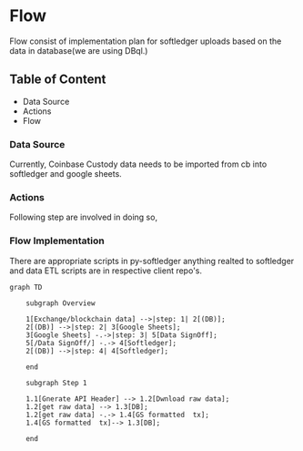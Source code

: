 # Flow

Flow consist of implementation plan for softledger uploads based on the data in database(we are using DBql.)

## Table of Content

- Data Source
- Actions
- Flow

### Data Source

Currently, Coinbase Custody data needs to be imported from cb into softledger and google sheets.

### Actions

Following step are involved in doing so,


### Flow Implementation

There are appropriate scripts in py-softledger anything realted to softledger and data ETL scripts are in respective client repo's.

```mermaid
graph TD

    subgraph Overview

    1[Exchange/blockchain data] -->|step: 1| 2[(DB)];
    2[(DB)] -->|step: 2| 3[Google Sheets];
    3[Google Sheets] -.->|step: 3| 5[Data SignOff];
    5[/Data SignOff/] -.-> 4[Softledger];
    2[(DB)] -->|step: 4| 4[Softledger];

    end

    subgraph Step 1

    1.1[Gnerate API Header] --> 1.2[Dwnload raw data];
    1.2[get raw data] --> 1.3[DB];
    1.2[get raw data] -.-> 1.4[GS formatted  tx];
    1.4[GS formatted  tx]--> 1.3[DB];

    end

```
